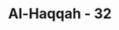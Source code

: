 ---
title: "Al-Haqqah - 32"
no: 32
arabic_no: ٣٢
ayah: ثُمَّ فِيْ سِلْسِلَةٍ ذَرْعُهَا سَبْعُوْنَ ذِرَاعًا فَاسْلُكُوْهُۗ
translation: "Kemudian belitlah dia dengan rantai yang panjangnya tujuh puluh hasta. "
tafsir: "Karena sikap orang kafir yang demikian dan berdasarkan catatan amalnya, maka Allah memerintahkan malaikat untuk melaksanakan hukuman kepada orang kafir itu. Pada waktu Kiamat, mereka dalam keadaan menderita, terhina, dan tidak dapat melepaskan diri sedikit pun dari keadaan yang demikian. Bahkan, azab itu ditambah lagi dengan membelenggu mereka. Hal ini memberi pengertian bahwa orang kafir di dalam neraka tidak mempunyai satu cara pun untuk mengurangi dan meringankan rasa azab yang pedih itu."
---